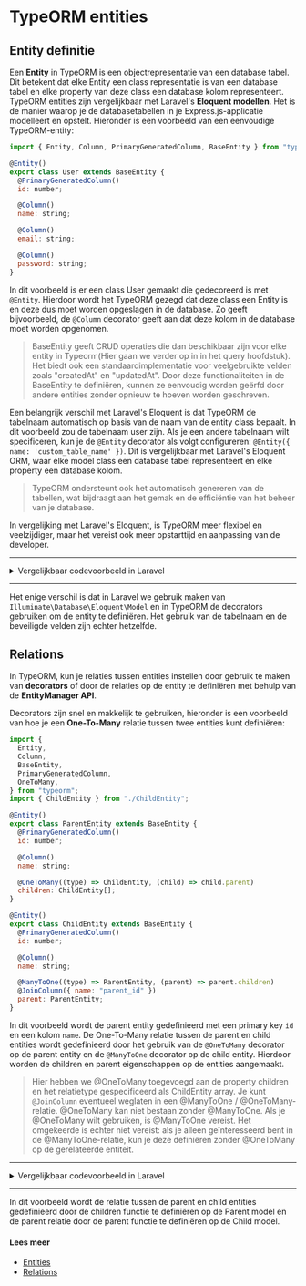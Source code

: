 # TypeORM entities

## Entity definitie

Een **Entity** in TypeORM is een objectrepresentatie van een database tabel. Dit betekent dat elke Entity een class representatie is van een database tabel en elke property van deze class een database kolom representeert.
TypeORM entities zijn vergelijkbaar met Laravel's **Eloquent modellen**. Het is de manier waarop je de databasetabellen in je Express.js-applicatie modelleert en opstelt. Hieronder is een voorbeeld van een eenvoudige TypeORM-entity:

```javascript
import { Entity, Column, PrimaryGeneratedColumn, BaseEntity } from "typeorm";

@Entity()
export class User extends BaseEntity {
  @PrimaryGeneratedColumn()
  id: number;

  @Column()
  name: string;

  @Column()
  email: string;

  @Column()
  password: string;
}
```

In dit voorbeeld is er een class User gemaakt die gedecoreerd is met `@Entity`. Hierdoor wordt het TypeORM gezegd dat deze class een Entity is en deze dus moet worden opgeslagen in de database. Zo geeft bijvoorbeeld, de `@Column` decorator geeft aan dat deze kolom in de database moet worden opgenomen.

> BaseEntity geeft CRUD operaties die dan beschikbaar zijn voor elke entity in Typeorm(Hier gaan we verder op in in het query hoofdstuk). Het biedt ook een standaardimplementatie voor veelgebruikte velden zoals "createdAt" en "updatedAt". Door deze functionaliteiten in de BaseEntity te definiëren, kunnen ze eenvoudig worden geërfd door andere entities zonder opnieuw te hoeven worden geschreven.

Een belangrijk verschil met Laravel's Eloquent is dat TypeORM de tabelnaam automatisch op basis van de naam van de entity class bepaalt. In dit voorbeeld zou de tabelnaam user zijn. Als je een andere tabelnaam wilt specificeren, kun je de `@Entity` decorator als volgt configureren: `@Entity({ name: 'custom_table_name' })`.
Dit is vergelijkbaar met Laravel's Eloquent ORM, waar elke model class een database tabel representeert en elke property een database kolom.

> TypeORM ondersteunt ook het automatisch genereren van de tabellen, wat bijdraagt aan het gemak en de efficiëntie van het beheer van je database.

In vergelijking met Laravel's Eloquent, is TypeORM meer flexibel en veelzijdiger, maar het vereist ook meer opstarttijd en aanpassing van de developer.

<hr />
<details>
  <summary>Vergelijkbaar codevoorbeeld in Laravel</summary>

```php
<?php

namespace App;

use Illuminate\Database\Eloquent\Model;

class User extends Model
{
    protected $table = 'users';
    protected $fillable = ['name', 'email', 'password'];
}
```

</details>
<hr />

Het enige verschil is dat in Laravel we gebruik maken van `Illuminate\Database\Eloquent\Model` en in TypeORM de decorators gebruiken om de entity te definiëren. Het gebruik van de tabelnaam en de beveiligde velden zijn echter hetzelfde.

## Relations

In TypeORM, kun je relaties tussen entities instellen door gebruik te maken van **decorators** of door de relaties op de entity te definiëren met behulp van de **EntityManager API**.

Decorators zijn snel en makkelijk te gebruiken, hieronder is een voorbeeld van hoe je een **One-To-Many** relatie tussen twee entities kunt definiëren:

```javascript
import {
  Entity,
  Column,
  BaseEntity,
  PrimaryGeneratedColumn,
  OneToMany,
} from "typeorm";
import { ChildEntity } from "./ChildEntity";

@Entity()
export class ParentEntity extends BaseEntity {
  @PrimaryGeneratedColumn()
  id: number;

  @Column()
  name: string;

  @OneToMany((type) => ChildEntity, (child) => child.parent)
  children: ChildEntity[];
}

@Entity()
export class ChildEntity extends BaseEntity {
  @PrimaryGeneratedColumn()
  id: number;

  @Column()
  name: string;

  @ManyToOne((type) => ParentEntity, (parent) => parent.children)
  @JoinColumn({ name: "parent_id" })
  parent: ParentEntity;
}
```

In dit voorbeeld wordt de parent entity gedefinieerd met een primary key `id` en een kolom `name`. De One-To-Many relatie tussen de parent en child entities wordt gedefinieerd door het gebruik van de `@OneToMany` decorator op de parent entity en de `@ManyToOne` decorator op de child entity. Hierdoor worden de children en parent eigenschappen op de entities aangemaakt.

> Hier hebben we @OneToMany toegevoegd aan de property children en het relatietype gespecificeerd als ChildEntity array. Je kunt `@JoinColumn` eventueel weglaten in een @ManyToOne / @OneToMany-relatie. @OneToMany kan niet bestaan zonder @ManyToOne. Als je @OneToMany wilt gebruiken, is @ManyToOne vereist. Het omgekeerde is echter niet vereist: als je alleen geïnteresseerd bent in de @ManyToOne-relatie, kun je deze definiëren zonder @OneToMany op de gerelateerde entiteit.

<hr />
<details>
  <summary>Vergelijkbaar codevoorbeeld in Laravel</summary>

```php
class Parent extends Model
{
    public function children()
    {
        return $this->hasMany(Child::class);
    }
}

class Child extends Model
{
    public function parent()
    {
        return $this->belongsTo(Parent::class);
    }
}
```

</details>
<hr />

In dit voorbeeld wordt de relatie tussen de parent en child entities gedefinieerd door de children functie te definiëren op de Parent model en de parent relatie door de parent functie te definiëren op de Child model.

#### Lees meer

- [Entities](ttps://typeorm.io/entities)
- [Relations](ttps://typeorm.io/relations)
